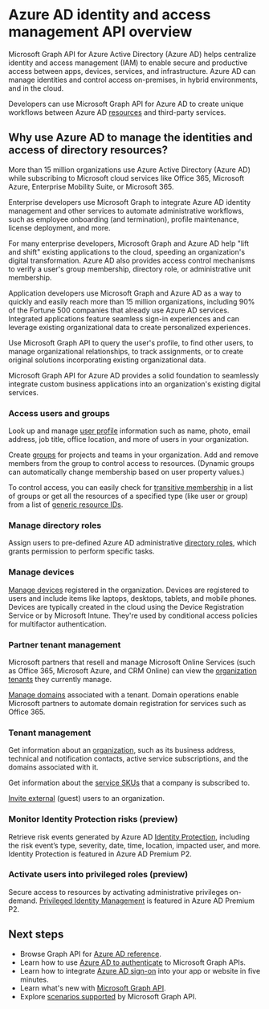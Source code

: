 # Azure AD identity and access management API overview

Microsoft Graph API for Azure Active Directory (Azure AD) helps centralize identity and access management (IAM) to enable secure and productive access between apps, devices, services, and infrastructure.  Azure AD can manage identities and control access on-premises, in hybrid environments, and in the cloud.  

Developers can use Microsoft Graph API for Azure AD to create unique workflows between Azure AD [resources](../api-reference/v1.0/resources/azure_ad_overview.md) and third-party services.

## Why use Azure AD to manage the identities and access of directory resources?

More than 15 million organizations use Azure Active Directory (Azure AD) while subscribing to Microsoft cloud services like Office 365, Microsoft Azure, Enterprise Mobility Suite, or Microsoft 365.  

Enterprise developers use Microsoft Graph to integrate Azure AD identity management and other services to automate administrative workflows, such as employee onboarding (and termination), profile maintenance, license deployment, and more.

For many enterprise developers, Microsoft Graph and Azure AD help "lift and shift" existing applications to the cloud, speeding an organization's digital transformation.  Azure AD also provides access control mechanisms to verify a user's group membership, directory role, or administrative unit membership.

Application developers use Microsoft Graph and Azure AD as a way to quickly and easily reach more than 15 million organizations, including 90% of the Fortune 500 companies that already use Azure AD services.  Integrated applications feature seamless sign-in experiences and can leverage existing organizational data to create personalized experiences.  

Use Microsoft Graph API to query the user's profile, to find other users, to manage organizational relationships, to track assignments, or to create original solutions incorporating existing organizational data.  

Microsoft Graph API for Azure AD provides a solid foundation to seamlessly integrate custom business applications into an organization's existing digital services.

### Access users and groups

Look up and manage [user profile](../api-reference/v1.0/resources/user.md) information such as name, photo, email address, job title, office location, and more of users in your organization.

Create [groups](../api-reference/v1.0/resources/groups-overview.md) for projects and teams in your organization. Add and remove members from the group to control access to resources.  (Dynamic groups can automatically change membership based on user property values.)

To control access, you can easily check for [transitive membership](../api-reference/v1.0/api/user_checkmembergroups.md) in a list of groups or get all the resources of a specified type (like user or group) from a list of [generic resource IDs](../api-reference/v1.0/api/directoryobject_getbyids.md).

### Manage directory roles

Assign users to pre-defined Azure AD administrative [directory roles](../api-reference/v1.0/resources/directoryrole.md), which grants permission to perform specific tasks.

### Manage devices

[Manage devices](https://docs.microsoft.com/en-us/azure/active-directory/device-management-introduction.md) registered in the organization. Devices are registered to users and include items like laptops, desktops, tablets, and mobile phones. Devices are typically created in the cloud using the Device Registration Service or by Microsoft Intune. They're used by conditional access policies for multifactor authentication.

### Partner tenant management

Microsoft partners that resell and manage Microsoft Online Services (such as Office 365, Microsoft Azure, and CRM Online) can view the [organization tenants](../api-reference/v1.0/resources/contract.md) they currently manage.

[Manage domains](../api-reference/v1.0/resources/domain.md) associated with a tenant. Domain operations enable Microsoft partners to automate domain registration for services such as Office 365.

### Tenant management

Get information about an [organization](../api-reference/v1.0/resources/organization.md), such as its business address, technical and notification contacts, active service subscriptions, and the domains associated with it.

Get information about the [service SKUs](../api-reference/v1.0/resources/subscribedsku.md) that a company is subscribed to.

[Invite external](../api-reference/v1.0/resources/invitation.md) (guest) users to an organization.

### Monitor Identity Protection risks (preview)

Retrieve risk events generated by Azure AD [Identity Protection](../api-reference/beta/resources/identityprotection_root.md), including the risk event’s type, severity, date, time, location, impacted user, and more. Identity Protection is featured in Azure AD Premium P2.

### Activate users into privileged roles (preview)

Secure access to resources by activating administrative privileges on-demand. [Privileged Identity Management](../api-reference/beta/resources/privilegedidentitymanagement_root.md) is featured in Azure AD Premium P2.


## Next steps

- Browse Graph API for [Azure AD reference](../api-reference/v1.0/resources/azure_ad_overview.md).
- Learn how to use [Azure AD to authenticate](auth_overview.md) to Microsoft Graph APIs. 
- Learn how to integrate [Azure AD sign-on](https://azure.microsoft.com/en-us/develop/identity/signin/) into your app or website in five minutes.
- Learn what's new with [Microsoft Graph API](changelog.md).
- Explore [scenarios supported](https://developer.microsoft.com/en-us/graph/graph/examples) by Microsoft Graph API.
